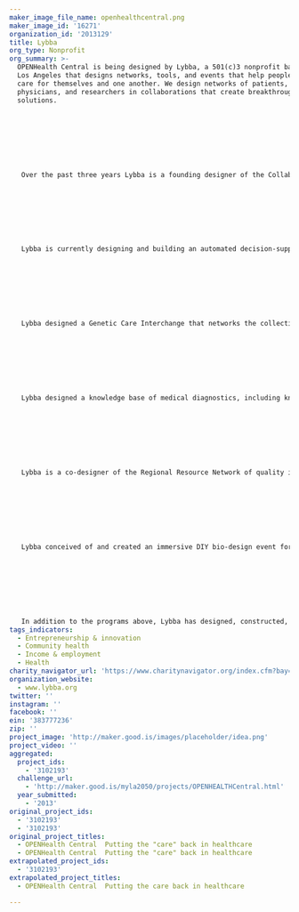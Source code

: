 ```yaml
---
maker_image_file_name: openhealthcentral.png
maker_image_id: '16271'
organization_id: '2013129'
title: Lybba
org_type: Nonprofit
org_summary: >-
  OPENHealth Central is being designed by Lybba, a 501(c)3 nonprofit based in
  Los Angeles that designs networks, tools, and events that help people better
  care for themselves and one another. We design networks of patients,
  physicians, and researchers in collaborations that create breakthrough
  solutions.
   
   
   
   
   
   
   
   
   Over the past three years Lybba is a founding designer of the Collaborative Chronic Care Network (C3N), a new model for devising and testing innovations in clinical care and research. We are designing tools that help patients track their health between appointments, visualize their health over time via clear and engaging graphics, communicate with physicians using online and mobile applications, and choose to share their medical data with other patients and researchers. By increasing patient engagement, the C3N can transform the experience and outcomes of illness, and accelerate the discovery and application of new knowledge. (Supported by the National Institutes of Health.) 
   
   
   
   
   
   
   
   
   Lybba is currently designing and building an automated decision-support aid for doctors and patients to use together to achieve better outcomes. By using this software product, patients with serious chronic illnesses will arrive at decisions about the treatment options most suitable to their particular situation. (Supported by a major L.A. research medical center.)
   
   
   
   
   
   
   
   
   Lybba designed a Genetic Care Interchange that networks the collective experience of patients, researchers, and physicians, along with genetic information, to supply insight for creating new genetically defined targets for drug development. (Supported by southern California life-sciences company.)
   
   
   
   
   
   
   
   
   Lybba designed a knowledge base of medical diagnostics, including knowledge-sharing models for how potential contributors--such as MDs, patients, organizations, and others--will participate in the creation and cultivation of an online knowledge base of medical diagnostic information and techniques. (Supported by The California Endowment.)
   
   
   
   
   
   
   
   
   Lybba is a co-designer of the Regional Resource Network of quality improvement leaders throughout the country. With the Institute for Healthcare Improvement, we are devising prototypes that will make it easier for people to develop, curate, and spread knowledge. (Supported by the Robert Wood Johnson Foundation.)
   
   
   
   
   
   
   
   
   Lybba conceived of and created an immersive DIY bio-design event for high school science classrooms in partnership with The California Endowment and their Building Healthy Community initiative in South L.A. Biohackathon L.A. 2013 focused on career opportunities in the life sciences and the cross-application of biotech knowledge. (Supported by the California Biotechnology Foundation.)
   
   
    
   
   
   
   
   
   In addition to the programs above, Lybba has designed, constructed, and created content strategy for a dozen healthcare websites. Lybba has also produced two dozen films on science and healthcare with our film-making partner, Wondros.
tags_indicators:
  - Entrepreneurship & innovation
  - Community health
  - Income & employment
  - Health
charity_navigator_url: 'https://www.charitynavigator.org/index.cfm?bay=search.profile&ein=383777236'
organization_website:
  - www.lybba.org
twitter: ''
instagram: ''
facebook: ''
ein: '383777236'
zip: ''
project_image: 'http://maker.good.is/images/placeholder/idea.png'
project_video: ''
aggregated:
  project_ids:
    - '3102193'
  challenge_url:
    - 'http://maker.good.is/myla2050/projects/OPENHEALTHCentral.html'
  year_submitted:
    - '2013'
original_project_ids:
  - '3102193'
  - '3102193'
original_project_titles:
  - OPENHealth Central  Putting the "care" back in healthcare
  - OPENHealth Central  Putting the "care" back in healthcare
extrapolated_project_ids:
  - '3102193'
extrapolated_project_titles:
  - OPENHealth Central  Putting the care back in healthcare

---
```

